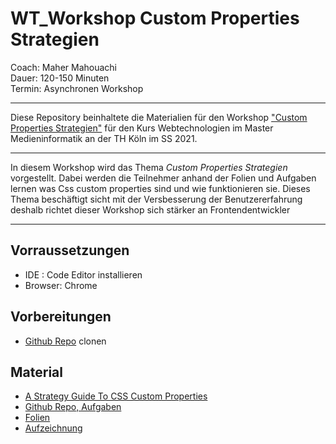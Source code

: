 # WT_Workshop Custom Properties Strategien

Coach: Maher Mahouachi <br>
Dauer: 120-150 Minuten <br>
Termin: Asynchronen Workshop <br>

---

Diese Repository beinhaltete die Materialien für den Workshop ["Custom Properties Strategien"](https://github.com/skylervale/Maher_Mahouachi_WT_Workshop_Custom_Properties_Strategien/) für den Kurs Webtechnologien im Master Medieninformatik an der TH Köln im SS 2021.

---

In diesem Workshop wird das Thema *Custom Properties Strategien* vorgestellt. Dabei werden die Teilnehmer anhand der Folien und Aufgaben lernen was Css custom properties sind und wie funktionieren sie.
Dieses Thema beschäftigt sicht mit der Versbesserung der Benutzererfahrung deshalb richtet dieser Workshop sich stärker an Frontendentwickler

---

## Vorraussetzungen
- IDE : Code Editor installieren 
- Browser:  Chrome


## Vorbereitungen
- [Github Repo](https://github.com/skylervale/Maher_Mahouachi_WT_Workshop_Custom_Properties_Strategien/) clonen 

## Material
- [A Strategy Guide To CSS Custom Properties](https://www.smashingmagazine.com/2018/05/css-custom-properties-strategy-guide/)
- [Github Repo, Aufgaben](https://github.com/skylervale/Maher_Mahouachi_WT_Workshop_Custom_Properties_Strategien/tree/main/aufgaben)
- [Folien](https://github.com/skylervale/Maher_Mahouachi_WT_Workshop_Custom_Properties_Strategien/blob/main/folien%20%26%20video/Custom%20Properties%20Strategieen.pdf) 
- [Aufzeichnung](https://github.com/skylervale/Maher_Mahouachi_WT_Workshop_Custom_Properties_Strategien/blob/main/folien%20%26%20video/WT_Maher-Mahouachi_CSS-Custom-Properties_workshop.mp4)

